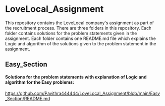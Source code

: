 # LoveLocal_Assignment

This repository contains the LoveLocal company's assignment as part of the recruitment process. There are three folders in this repository. Each folder contains solutions for the problem statements given in the assignment. Each folder contains one README.md file which explains the Logic and algorithm of the solutions given to the problem statement in the assignment.

## **Easy_Section**

#### Solutions for the problem statements with explanation of Logic and algorithm for the Easy problems:

https://github.com/Pavithra444444/LoveLocal_Assignment/blob/main/Easy_Section/README.md



